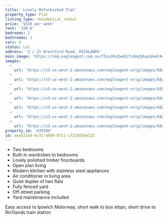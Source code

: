 ```yaml
---
title: 'Lovely Refurbished Flat'
property_type: Flat
listing_type: residential_rental
price: '$320 per week'
rent: '320.0'
bedrooms: 2
bathrooms: 1
cars: 0
status: Let
address: '2 / 21 Brentford Road, RICHLANDS'
main_image: 'https://img.eagleagent.com.au/fIvuJKxZwx8iTsSHy50vpzUnmlA=/1280x854/smart/https://s3-us-west-2.amazonaws.com/eagleagent-orig/images/6825062/423165998-image-M.jpg'
images:
  -
    url: 'https://s3-us-west-2.amazonaws.com/eagleagent-orig/images/6825068/423165998-image-F.jpg'
  -
    url: 'https://s3-us-west-2.amazonaws.com/eagleagent-orig/images/6825067/423165998-image-E.jpg'
  -
    url: 'https://s3-us-west-2.amazonaws.com/eagleagent-orig/images/6825066/423165998-image-D.jpg'
  -
    url: 'https://s3-us-west-2.amazonaws.com/eagleagent-orig/images/6825065/423165998-image-C.jpg'
  -
    url: 'https://s3-us-west-2.amazonaws.com/eagleagent-orig/images/6825064/423165998-image-B.jpg'
  -
    url: 'https://s3-us-west-2.amazonaws.com/eagleagent-orig/images/6825063/423165998-image-A.jpg'
  -
    url: 'https://s3-us-west-2.amazonaws.com/eagleagent-orig/images/6825062/423165998-image-M.jpg'
property_id: '435509'
id: aeab1cb9-4c72-4668-8f11-cf118d10e132
---
```

* Two bedrooms
* Built-in wardrobes to bedrooms
* Lovely polished timber floorboards
* Open plan living
* Modern kitchen with stainless steel appliances
* Air conditioner in living area
* Quiet duplex of two flats
* Fully fenced yard
* Off-street parking
* Yard maintenance included

Easy access to Ipswich Motorway, short walk to bus stops, short drive to Richlands train station